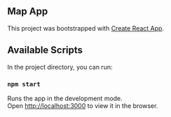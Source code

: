 ## Map App

This project was bootstrapped with [Create React App](https://github.com/facebook/create-react-app).

## Available Scripts
  
In the project directory, you can run:
  
### `npm start`

Runs the app in the development mode.<br>
Open [http://localhost:3000](http://localhost:3000) to view it in the browser.

